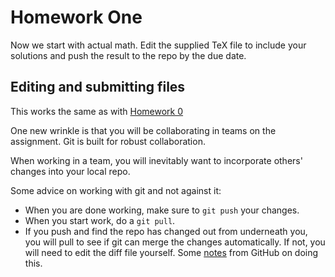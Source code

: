 # Homework One 

Now we start with actual math. Edit the supplied TeX file to include your solutions and push the result to the 
repo by the due date. 

## Editing and submitting files

This works the same as with [Homework 0](https://github.com/UofSC-Fall-2021-Math-738-001/homework-0)

One new wrinkle is that you will be collaborating in teams on the assignment. Git is built for 
robust collaboration. 

When working in a team, you will inevitably want to incorporate others' changes into your local repo. 

Some advice on working with git and not against it: 
- When you are done working, make sure to `git push` your changes.
- When you start work, do a `git pull`. 
- If you push and find the repo has changed out from underneath you, you will pull to see 
    if git can merge the changes automatically. If not, you will need to edit the diff file 
    yourself. Some 
    [notes](https://docs.github.com/en/github/collaborating-with-pull-requests/addressing-merge-conflicts/resolving-a-merge-conflict-using-the-command-line)
    from GitHub on doing this. 